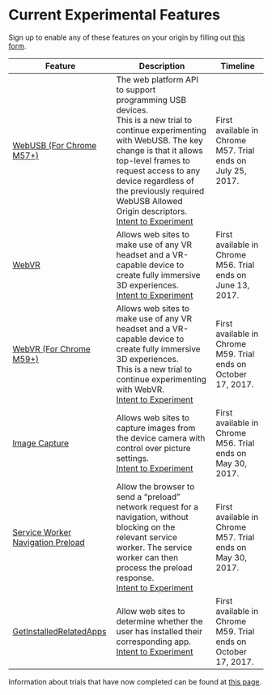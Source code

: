 # Current Experimental Features

Sign up to enable any of these features on your origin by filling out [this form](http://bit.ly/OriginTrialSignup).

| Feature | Description | Timeline |
| --- | --- | --- |
| [WebUSB (For Chrome M57+)](https://developers.google.com/web/updates/2016/03/access-usb-devices-on-the-web) | The web platform API to support programming USB devices. <br> This is a new trial to continue experimenting with WebUSB. The key change is that it allows top-level frames to request access to any device regardless of the previously required WebUSB Allowed Origin descriptors. <br>[Intent to Experiment](https://groups.google.com/a/chromium.org/forum/#!topic/blink-dev/LI7O__FjIJk/discussion) | First available in Chrome M57. Trial ends on July 25, 2017. |
| [WebVR](https://developers.google.com/web/fundamentals/vr) | Allows web sites to make use of any VR headset and a VR-capable device to create fully immersive 3D experiences.<br> [Intent to Experiment](https://groups.google.com/a/chromium.org/d/topic/blink-dev/zGAzqfi0e00/discussion) | First available in Chrome M56. Trial ends on June 13, 2017. |
| [WebVR (For Chrome M59+)](https://developers.google.com/web/fundamentals/vr) | Allows web sites to make use of any VR headset and a VR-capable device to create fully immersive 3D experiences. <br>This is a new trial to continue experimenting with WebVR.<br> [Intent to Experiment](https://groups.google.com/a/chromium.org/forum/#!topic/blink-dev/OnZVNSGwEFU) | First available in Chrome M59. Trial ends on October 17, 2017. |
| [Image Capture](https://w3c.github.io/mediacapture-image/) | Allows web sites to capture images from the device camera with  control over picture settings.<br> [Intent to Experiment](https://groups.google.com/a/chromium.org/d/topic/blink-dev/iAIKruoq5QM/discussion) | First available in Chrome M56. Trial ends on May 30, 2017. |
| [Service Worker Navigation Preload](https://mattto.github.io/sw/demo/navigation-preload/) | Allow the browser to send a “preload” network request for a navigation, without blocking on the relevant service worker. The service worker can then process the preload response.<br> [Intent to Experiment](https://groups.google.com/a/chromium.org/d/msg/blink-dev/0-6bmy1cOnw/E_IQ3l23FgAJ) | First available in Chrome M57. Trial ends on May 30, 2017. |
| [GetInstalledRelatedApps](https://github.com/WICG/get-installed-related-apps/blob/master/EXPLAINER.md) |Allow web sites to determine whether the user has installed their corresponding app. <br> [Intent to Experiment](https://groups.google.com/a/chromium.org/forum/#!topic/blink-dev/j-e8iI-WWg8) | First available in Chrome M59. Trial ends on October 17, 2017. |

Information about trials that have now completed can be found at [this page](https://github.com/jpchase/OriginTrials/blob/gh-pages/completed-trials.md).
